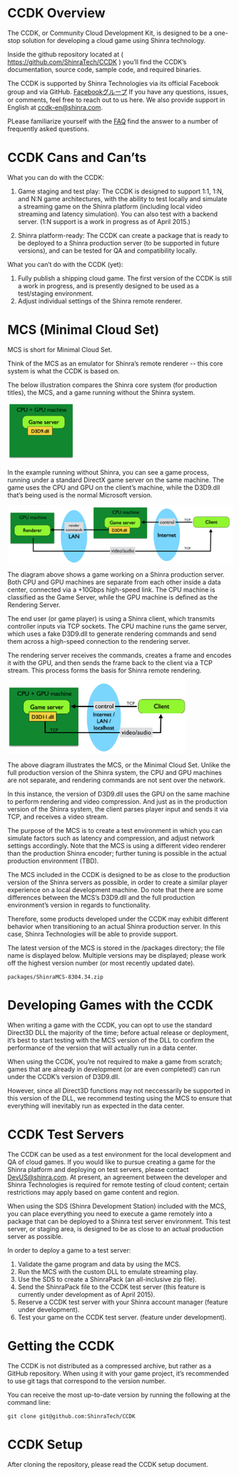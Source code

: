 # CCDK Overview
The CCDK, or Community Cloud Development Kit, is designed to be a one-stop solution for developing a cloud game using Shinra technology.


Inside the github repository located at ( <a href="https://github.com/ShinraTech/CCDK">https://github.com/ShinraTech/CCDK</a> ) you’ll find the CCDK’s documentation, source code, sample code, and required binaries.


The CCDK is supported by Shinra Technologies via its official Facebook group and via GitHub. <a href="https://www.facebook.com/pages/Shinra-Community-CDK/1613401802228319">Facebookグループ</a> If you have any questions, issues, or comments, feel free to reach out to us here. We also provide support in English at <a href="mailto:ccdk-en@shinra.com">ccdk-en@shinra.com.</a> 

PLease familiarize yourself with the [FAQ](FAQ.en.md) find the answer to a number of frequently asked questions.


CCDK Cans and Can’ts
====
What you can do with the CCDK:


1. Game staging and test play: The CCDK is designed to support 1:1, 1:N, and N:N game architectures, with the ability to test locally and simulate a streaming game on the Shinra platform (including local video streaming and latency simulation). You can also test with a backend server. (1:N support is a work in progress as of April 2015.)

2. Shinra platform-ready: The CCDK can create a package that is ready to be deployed to a Shinra production server (to be supported in future versions), and can be tested for QA and compatibility locally.



What you can’t do with the CCDK (yet):
1. Fully publish a shipping cloud game. The first version of the CCDK is still a work in progress, and is presently designed to be used as a test/staging environment. 
2. Adjust individual settings of the Shinra remote renderer.


MCS  (Minimal Cloud Set)
====
MCS is short for Minimal Cloud Set.

Think of the MCS as an emulator for Shinra’s remote renderer -- this core system is what the CCDK is based on. 

The below illustration compares the Shinra core system (for production titles), the MCS, and a game running without the Shinra system.

<img src="without_shinra.png" width=150>



In the example running without Shinra, you can see a game process, running under a standard DirectX game server on the same machine. The game uses the CPU and GPU on the client’s machine, while the D3D9.dll that’s being used is the normal Microsoft version.


![CoreSystem](images/coresystem.png)

The diagram above shows a game working on a Shinra production server.
Both CPU and GPU machines are separate from each other inside a data center, connected via a +10Gbps high-speed link. The CPU machine is classified as the Game Server, while the GPU machine is defined as the Rendering Server.

The end user (or game player) is using a Shinra client, which transmits controller inputs via TCP sockets. The CPU machine runs the game server, which uses a fake D3D9.dll to generate rendering commands and send them across a high-speed connection to the rendering server.

The rendering server receives the commands, creates a frame and encodes it with the GPU,  and then sends the frame back to the client via a TCP stream. This process forms the basis for Shinra remote rendering.

<img src="images/mcs.png" width=400px>

The above diagram illustrates the MCS, or the Minimal Cloud Set. Unlike the full production version of the Shinra system, the CPU and GPU machines are not separate, and rendering commands are not sent over the network.

In this instance, the version of D3D9.dll uses the GPU on the same machine to perform rendering and video compression. And just as in the production version of the Shinra system, the client parses player input and sends it via TCP, and receives a video stream.

The purpose of the MCS is to create a test environment in which you can simulate factors such as latency and compression, and adjust network settings accordingly. Note that the MCS is using a different video renderer than the production Shinra encoder; further tuning is possible in the actual production environment (TBD).

The MCS included in the CCDK is designed to be as close to the production version of the Shinra servers as possible, in order to create a similar player experience on a local development machine. Do note that there are some differences between the MCS’s D3D9.dll and the full production environment’s version in regards to functionality.

Therefore, some products developed under the CCDK may exhibit different behavior when transitioning to an actual Shinra production server. In this case, Shinra Technologies will be able to provide support.

The latest version of the MCS is stored in the /packages directory; the file name is displayed below. Multiple versions may be displayed; please work off the highest version number (or most recently updated date).

```
packages/ShinraMCS-8304.34.zip
```


Developing Games with the CCDK
====

When writing a game with the CCDK, you can opt to use the standard Direct3D DLL the majority of the time; before actual release or deployment, it’s best to start testing with the MCS version of the DLL to confirm the performance of the version that will actually run in a data center.

When using the CCDK, you’re not required to make a game from scratch; games that are already in development (or are even completed!) can run under the CCDK’s version of D3D9.dll.

However, since all Direct3D functions may not neccessarily be supported in this version of the DLL, we recommend testing using the MCS to ensure that everything will inevitably run as expected in the data center.


CCDK Test Servers
====
The CCDK can be used as a test environment for the local development and QA of cloud games. If you would like to pursue creating a game for the Shinra platform and deploying on test servers, please contact DevUS@shinra.com. At present, an agreement between the developer and Shinra Technologies is required for remote testing of cloud content; certain restrictions may apply based on game content and region. 

When using the SDS (Shinra Development Station) included with the MCS, you can place everything you need to execute a game remotely into a package that can be deployed to a Shinra test server environment. This test server, or staging area, is designed to be as close to an actual production server as possible.

In order to deploy a game to a test server:

1. Validate the game program and data by using the MCS.
2. Run the MCS with the custom DLL to emulate streaming play.
3. Use the SDS to create a ShinraPack (an all-inclusive zip file).
4. Send the ShinraPack file to the CCDK test server (this feature is currently under development as of April 2015).
5. Reserve a CCDK test server with your Shinra account manager (feature under development).
6. Test your game on the CCDK test server. (feature under development).


Getting the CCDK
====

The CCDK is not distributed as a compressed archive, but rather as a GitHub repository. When using it with your game project, it’s recommended to use git tags that correspond to the version number. 

You can receive the most up-to-date version by running the following at the command line:

```
git clone git@github.com:ShinraTech/CCDK
```

CCDK Setup
===
After cloning the repository, please read the CCDK setup document.